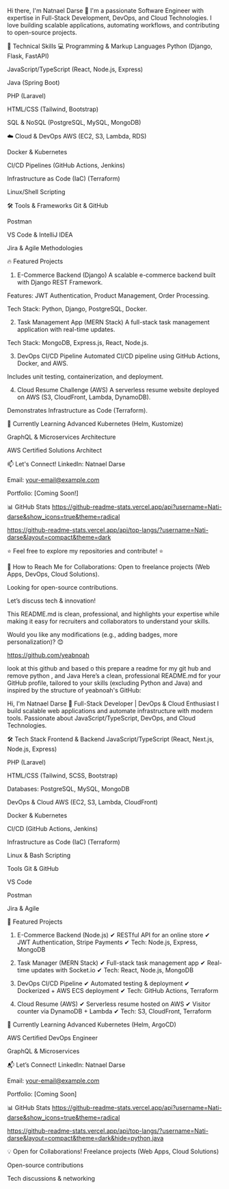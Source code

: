 Hi there, I'm Natnael Darse 👋
I'm a passionate Software Engineer with expertise in Full-Stack Development, DevOps, and Cloud Technologies. I love building scalable applications, automating workflows, and contributing to open-source projects.

🚀 Technical Skills
💻 Programming & Markup Languages
Python (Django, Flask, FastAPI)

JavaScript/TypeScript (React, Node.js, Express)

Java (Spring Boot)

PHP (Laravel)

HTML/CSS (Tailwind, Bootstrap)

SQL & NoSQL (PostgreSQL, MySQL, MongoDB)

☁️ Cloud & DevOps
AWS (EC2, S3, Lambda, RDS)

Docker & Kubernetes

CI/CD Pipelines (GitHub Actions, Jenkins)

Infrastructure as Code (IaC) (Terraform)

Linux/Shell Scripting

🛠️ Tools & Frameworks
Git & GitHub

Postman

VS Code & IntelliJ IDEA

Jira & Agile Methodologies

🔥 Featured Projects
1. E-Commerce Backend (Django)
A scalable e-commerce backend built with Django REST Framework.

Features: JWT Authentication, Product Management, Order Processing.

Tech Stack: Python, Django, PostgreSQL, Docker.

2. Task Management App (MERN Stack)
A full-stack task management application with real-time updates.

Tech Stack: MongoDB, Express.js, React, Node.js.

3. DevOps CI/CD Pipeline
Automated CI/CD pipeline using GitHub Actions, Docker, and AWS.

Includes unit testing, containerization, and deployment.

4. Cloud Resume Challenge (AWS)
A serverless resume website deployed on AWS (S3, CloudFront, Lambda, DynamoDB).

Demonstrates Infrastructure as Code (Terraform).

🌱 Currently Learning
Advanced Kubernetes (Helm, Kustomize)

GraphQL & Microservices Architecture

AWS Certified Solutions Architect

📫 Let's Connect!
LinkedIn: Natnael Darse

Email: your-email@example.com

Portfolio: [Coming Soon!]

📊 GitHub Stats
https://github-readme-stats.vercel.app/api?username=Nati-darse&show_icons=true&theme=radical

https://github-readme-stats.vercel.app/api/top-langs/?username=Nati-darse&layout=compact&theme=dark

⭐ Feel free to explore my repositories and contribute! ⭐

🔨 How to Reach Me for Collaborations:
Open to freelance projects (Web Apps, DevOps, Cloud Solutions).

Looking for open-source contributions.

Let’s discuss tech & innovation!

This README.md is clean, professional, and highlights your expertise while making it easy for recruiters and collaborators to understand your skills.

Would you like any modifications (e.g., adding badges, more personalization)? 😊

https://github.com/yeabnoah 

look at this github and based o this prepare a readme for my git hub and remove python , and Java
Here’s a clean, professional README.md for your GitHub profile, tailored to your skills (excluding Python and Java) and inspired by the structure of yeabnoah's GitHub:

Hi, I'm Natnael Darse 👋
Full-Stack Developer | DevOps & Cloud Enthusiast
I build scalable web applications and automate infrastructure with modern tools. Passionate about JavaScript/TypeScript, DevOps, and Cloud Technologies.

🛠️ Tech Stack
Frontend & Backend
JavaScript/TypeScript (React, Next.js, Node.js, Express)

PHP (Laravel)

HTML/CSS (Tailwind, SCSS, Bootstrap)

Databases: PostgreSQL, MySQL, MongoDB

DevOps & Cloud
AWS (EC2, S3, Lambda, CloudFront)

Docker & Kubernetes

CI/CD (GitHub Actions, Jenkins)

Infrastructure as Code (IaC) (Terraform)

Linux & Bash Scripting

Tools
Git & GitHub

VS Code

Postman

Jira & Agile

🚀 Featured Projects
1. E-Commerce Backend (Node.js)
✔ RESTful API for an online store
✔ JWT Authentication, Stripe Payments
✔ Tech: Node.js, Express, MongoDB

2. Task Manager (MERN Stack)
✔ Full-stack task management app
✔ Real-time updates with Socket.io
✔ Tech: React, Node.js, MongoDB

3. DevOps CI/CD Pipeline
✔ Automated testing & deployment
✔ Dockerized + AWS ECS deployment
✔ Tech: GitHub Actions, Terraform

4. Cloud Resume (AWS)
✔ Serverless resume hosted on AWS
✔ Visitor counter via DynamoDB + Lambda
✔ Tech: S3, CloudFront, Terraform

🌱 Currently Learning
Advanced Kubernetes (Helm, ArgoCD)

AWS Certified DevOps Engineer

GraphQL & Microservices

📬 Let’s Connect!
LinkedIn: Natnael Darse

Email: your-email@example.com

Portfolio: [Coming Soon]

📊 GitHub Stats
https://github-readme-stats.vercel.app/api?username=Nati-darse&show_icons=true&theme=radical

https://github-readme-stats.vercel.app/api/top-langs/?username=Nati-darse&layout=compact&theme=dark&hide=python,java

💡 Open for Collaborations!
Freelance projects (Web Apps, Cloud Solutions)

Open-source contributions

Tech discussions & networking

